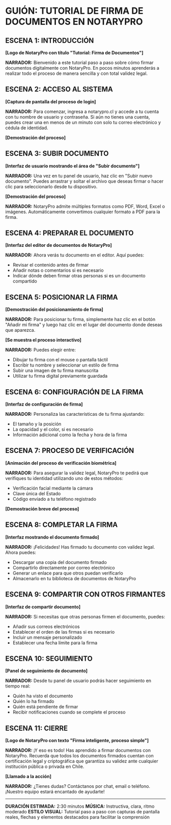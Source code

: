 # GUIÓN: TUTORIAL DE FIRMA DE DOCUMENTOS EN NOTARYPRO

## ESCENA 1: INTRODUCCIÓN
**[Logo de NotaryPro con título "Tutorial: Firma de Documentos"]**

**NARRADOR:** 
Bienvenido a este tutorial paso a paso sobre cómo firmar documentos digitalmente con NotaryPro. En pocos minutos aprenderás a realizar todo el proceso de manera sencilla y con total validez legal.

## ESCENA 2: ACCESO AL SISTEMA
**[Captura de pantalla del proceso de login]**

**NARRADOR:** 
Para comenzar, ingresa a notarypro.cl y accede a tu cuenta con tu nombre de usuario y contraseña. Si aún no tienes una cuenta, puedes crear una en menos de un minuto con solo tu correo electrónico y cédula de identidad.

**[Demostración del proceso]**

## ESCENA 3: SUBIR DOCUMENTO
**[Interfaz de usuario mostrando el área de "Subir documento"]**

**NARRADOR:** 
Una vez en tu panel de usuario, haz clic en "Subir nuevo documento". Puedes arrastrar y soltar el archivo que deseas firmar o hacer clic para seleccionarlo desde tu dispositivo.

**[Demostración del proceso]**

**NARRADOR:** 
NotaryPro admite múltiples formatos como PDF, Word, Excel o imágenes. Automáticamente convertimos cualquier formato a PDF para la firma.

## ESCENA 4: PREPARAR EL DOCUMENTO
**[Interfaz del editor de documentos de NotaryPro]**

**NARRADOR:** 
Ahora verás tu documento en el editor. Aquí puedes:
* Revisar el contenido antes de firmar
* Añadir notas o comentarios si es necesario
* Indicar dónde deben firmar otras personas si es un documento compartido

## ESCENA 5: POSICIONAR LA FIRMA
**[Demostración del posicionamiento de firma]**

**NARRADOR:** 
Para posicionar tu firma, simplemente haz clic en el botón "Añadir mi firma" y luego haz clic en el lugar del documento donde deseas que aparezca.

**[Se muestra el proceso interactivo]**

**NARRADOR:** 
Puedes elegir entre:
* Dibujar tu firma con el mouse o pantalla táctil
* Escribir tu nombre y seleccionar un estilo de firma
* Subir una imagen de tu firma manuscrita
* Utilizar tu firma digital previamente guardada

## ESCENA 6: CONFIGURACIÓN DE LA FIRMA
**[Interfaz de configuración de firma]**

**NARRADOR:** 
Personaliza las características de tu firma ajustando:
* El tamaño y la posición
* La opacidad y el color, si es necesario
* Información adicional como la fecha y hora de la firma

## ESCENA 7: PROCESO DE VERIFICACIÓN
**[Animación del proceso de verificación biométrica]**

**NARRADOR:** 
Para asegurar la validez legal, NotaryPro te pedirá que verifiques tu identidad utilizando uno de estos métodos:
* Verificación facial mediante la cámara
* Clave única del Estado
* Código enviado a tu teléfono registrado

**[Demostración breve del proceso]**

## ESCENA 8: COMPLETAR LA FIRMA
**[Interfaz mostrando el documento firmado]**

**NARRADOR:** 
¡Felicidades! Has firmado tu documento con validez legal. Ahora puedes:
* Descargar una copia del documento firmado
* Compartirlo directamente por correo electrónico
* Generar un enlace para que otros puedan verificarlo
* Almacenarlo en tu biblioteca de documentos de NotaryPro

## ESCENA 9: COMPARTIR CON OTROS FIRMANTES
**[Interfaz de compartir documento]**

**NARRADOR:** 
Si necesitas que otras personas firmen el documento, puedes:
* Añadir sus correos electrónicos
* Establecer el orden de las firmas si es necesario
* Incluir un mensaje personalizado
* Establecer una fecha límite para la firma

## ESCENA 10: SEGUIMIENTO
**[Panel de seguimiento de documento]**

**NARRADOR:** 
Desde tu panel de usuario podrás hacer seguimiento en tiempo real:
* Quién ha visto el documento
* Quién lo ha firmado
* Quién está pendiente de firmar
* Recibir notificaciones cuando se complete el proceso

## ESCENA 11: CIERRE
**[Logo de NotaryPro con texto "Firma inteligente, proceso simple"]**

**NARRADOR:** 
¡Y eso es todo! Has aprendido a firmar documentos con NotaryPro. Recuerda que todos los documentos firmados cuentan con certificación legal y criptográfica que garantiza su validez ante cualquier institución pública o privada en Chile.

**[Llamado a la acción]**

**NARRADOR:** 
¿Tienes dudas? Contáctanos por chat, email o teléfono. ¡Nuestro equipo estará encantado de ayudarte!

---

**DURACIÓN ESTIMADA:** 2:30 minutos
**MÚSICA:** Instructiva, clara, ritmo moderado
**ESTILO VISUAL:** Tutorial paso a paso con capturas de pantalla reales, flechas y elementos destacados para facilitar la comprensión
